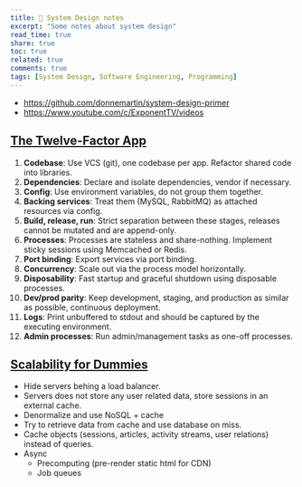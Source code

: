 ```yaml
---
title: 📝 System Design notes
excerpt: "Some notes about system design"
read_time: true
share: true
toc: true
related: true
comments: true
tags: [System Design, Software Engineering, Programming]
---
```


- https://github.com/donnemartin/system-design-primer
- https://www.youtube.com/c/ExponentTV/videos

## [The Twelve-Factor App](https://12factor.net/)

1. **Codebase**: Use VCS (git), one codebase per app. Refactor shared code into libraries.
2. **Dependencies**: Declare and isolate dependencies, vendor if necessary.
3. **Config**: Use environment variables, do not group them together.
4. **Backing services**: Treat them (MySQL, RabbitMQ) as attached resources via config.
5. **Build, release, run**: Strict separation between these stages, releases cannot be mutated and are append-only.
6. **Processes**: Processes are stateless and share-nothing. Implement sticky sessions using Memcached or Redis.
7. **Port binding**: Export services via port binding.
8. **Concurrency**: Scale out via the process model horizontally.
9. **Disposability**: Fast startup and graceful shutdown using disposable processes.
10. **Dev/prod parity**: Keep development, staging, and production as similar as possible, continuous deployment.
11. **Logs**: Print unbuffered to stdout and should be captured by the executing environment.
12. **Admin processes**: Run admin/management tasks as one-off processes.

## [Scalability for Dummies](https://www.lecloud.net/tagged/scalability)

- Hide servers behing a load balancer.
- Servers does not store any user related data, store sessions in an external cache.
- Denormalize and use NoSQL + cache
- Try to retrieve data from cache and use database on miss.
- Cache objects (sessions, articles, activity streams, user relations) instead of queries.
- Async
  - Precomputing (pre-render static html for CDN)
  - Job queues
